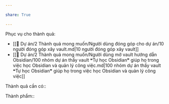 ---  
share: True  
---  
Phục vụ cho thành quả:  
- [[📐 Dự án/2 Thành quả mong muốn/Người dùng đóng góp cho dự án/10 người đóng góp xây vault.md|10 người đóng góp xây vault]]  
- [[📐 Dự án/2 Thành quả mong muốn/Người dùng mở vault hướng dẫn Obsidian/100 nhóm dự án thấy vault ❝Tự học Obsidian❞ giúp họ trong việc học Obsidian và quản lý công việc.md|100 nhóm dự án thấy vault ❝Tự học Obsidian❞ giúp họ trong việc học Obsidian và quản lý công việc]]  
  
Thành quả cần có::   
  
Thành phẩm::  
